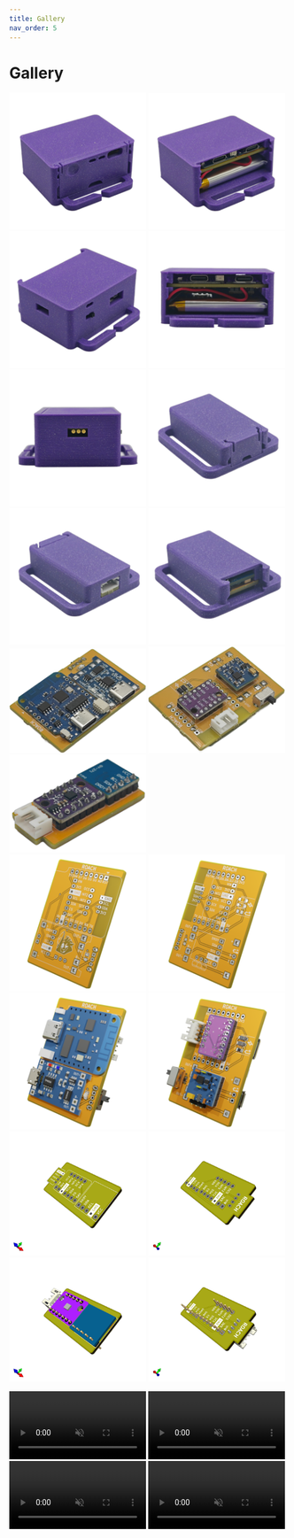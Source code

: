 ```yaml
---
title: Gallery
nav_order: 5
---
```


# Gallery
<img style="width:49%" src="images/mobo_assembled_3.webp"></img> <img style="width:49%" src="images/mobo_assembled_1.webp"></img> <br>
<img style="width:49%" src="images/mobo_assembled_2.webp"></img> <img style="width:49%" src="images/mobo_assembled_0.webp"></img> <br>
<img style="width:49%" src="images/mobo_assembled_4.webp"></img> <img style="width:49%" src="images/dabo_assembled_1.webp"></img> <br>
<img style="width:49%" src="images/dabo_assembled_2.webp"></img> <img style="width:49%" src="images/dabo_assembled_0.webp"></img> <br>
<img style="width:49%" src="images/mobo_front_small.png"></img> <img style="width:49%" src="images/mobo_back_small.png"></img> <br>
<img style="width:49%" src="images/dabo_top_small.png"></img> <br>
<img style="width:49%" src="images/mobo_0.png"></img> <img style="width:49%" src="images/mobo_1.png"></img> <br>
<img style="width:49%" src="images/mobo_2.png"></img> <img style="width:49%" src="images/mobo_3.png"></img> <br>
<img style="width:49%" src="images/pcbnew_2024-10-07_12-21-47.png"></img> <img style="width:49%" src="images/pcbnew_2024-10-07_12-21-49.png"></img> <br>
<img style="width:49%" src="images/pcbnew_2024-10-07_12-21-37.png"></img> <img style="width:49%" src="images/pcbnew_2024-10-07_12-21-40.png"></img> <br>

<video src="videos/floatybouncy_mobo.mp4" style="width:49%" autoplay loop muted></video> <video src="videos/floatybouncy_dabo.mp4" style="width:49%" autoplay loop muted></video> <br>
<video style="width:49%" src="videos/floatybouncy_mobo_case.mp4" autoplay loop muted></video> <video src="videos/floatybouncy_dabo_case.mp4" style="width:49%" autoplay loop muted></video> <br>